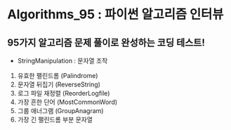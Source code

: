 # Algorithms_95 : 파이썬 알고리즘 인터뷰

## 95가지 알고리즘 문제 풀이로 완성하는 코딩 테스트!

- StringManipulation : 문자열 조작
 1. 유효한 팰린드롬 (Palindrome)
 2. 문자열 뒤집기 (ReverseString)
 3. 로그 파일 재정렬 (ReorderLogfile)
 4. 가장 흔한 단어 (MostCommonWord)
 5. 그룹 애너그램 (GroupAnagram)
 6. 가장 긴 팰린드롬 부분 문자열
